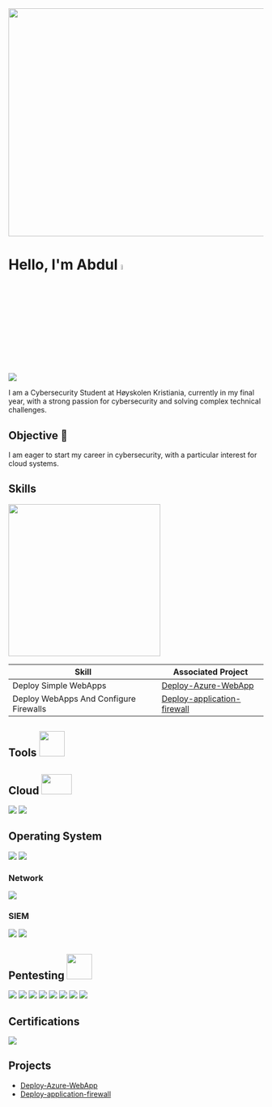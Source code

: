 <div align="center">
  <img src="https://media.giphy.com/media/Yfr0yDwbR8K0DtXjm9/giphy.gif" width="600" height="450">
</div>

# Hello, I'm Abdul <img src="https://media.giphy.com/media/hvRJCLFzcasrR4ia7z/giphy.gif" width="5%">
<a href="https://www.linkedin.com/in/abdul-rafeh-alvi-8b9a00290/"><img src="https://img.shields.io/badge/-LinkedIn-0072b1?&style=for-the-badge&logo=linkedin&logoColor=white" /></a>

I am a Cybersecurity Student at Høyskolen Kristiania, currently in my final year, with a strong passion for cybersecurity and solving complex technical challenges.

## Objective 🔭

I am eager to start my career in cybersecurity, with a particular interest for cloud systems. 

## Skills 
<img src="https://media.giphy.com/media/r9pNPo8J0AYB47JjYU/giphy.gif" width="300" height="300">

| Skill                                         | Associated Project         |
|-----------------------------------------------|----------------------------|
| Deploy Simple WebApps | <a href="https://github.com/abdulr15352/abdulr15352/tree/main/Cloud/Deploy-Azure-WebApp">Deploy-Azure-WebApp</a>|
| Deploy WebApps And Configure Firewalls | <a href="https://github.com/abdulr15352/abdulr15352/tree/main/Cloud/Deploy-application-firewall">Deploy-application-firewall</a>|

## Tools <img src="https://media.giphy.com/media/EzwHxGPqnk5cacgQ0X/giphy.gif" width="50" height="50">

## Cloud <img src="https://media.giphy.com/media/l46Cq6tr96hk5NoNW/giphy.gif" width="60" height="40">
<div>
    <img src="https://img.shields.io/badge/-AWS-232F3E?&style=for-the-badge&logo=amazon-aws&logoColor=white" />
    <img src="https://img.shields.io/badge/-Azure-0078D4?&style=for-the-badge&logo=microsoft-azure&logoColor=white" /> 
</div>

## Operating System
<div> 
    <img src="https://img.shields.io/badge/-Linux-FCC624?&style=for-the-badge&logo=linux&logoColor=black" /> 
    <img src="https://img.shields.io/badge/-Windows-0078D6?&style=for-the-badge&logo=windows&logoColor=white" /> 
</div>

### Network
<div>
    <img src="https://img.shields.io/badge/-Wireshark-1679A7?&style=for-the-badge&logo=Wireshark&logoColor=white" />
</div>


### SIEM
<div>
    <img src="https://img.shields.io/badge/-Splunk-000000?&style=for-the-badge&logo=Splunk&logoColor=white" />
    <img src="https://img.shields.io/badge/-Elastic-005571?&style=for-the-badge&logo=Elastic&logoColor=white" />
</div>

## Pentesting <img src="https://media.giphy.com/media/2DUl6BtXGAx2uyqIas/giphy.gif" width="50" height="50">
<div> 
    <img src="https://img.shields.io/badge/-Burp_Suite-FF5722?&style=for-the-badge&logo=Burp-Suite&logoColor=white" /> 
    <img src="https://img.shields.io/badge/-Nmap-005C9C?&style=for-the-badge&logo=Nmap&logoColor=white" /> 
    <img src="https://img.shields.io/badge/-Metasploit-2F2F2F?&style=for-the-badge&logo=Metasploit&logoColor=white" /> 
    <img src="https://img.shields.io/badge/-Kali_Linux-557C94?&style=for-the-badge&logo=Kali-Linux&logoColor=white" /> 
    <img src="https://img.shields.io/badge/-OWASP_ZAP-000000?&style=for-the-badge&logo=OWASP&logoColor=white" />
    <img src="https://img.shields.io/badge/-Nikto-B72A33?&style=for-the-badge&logoColor=white" />
    <img src="https://img.shields.io/badge/-Nessus-00A1E0?&style=for-the-badge&logo=Nessus&logoColor=white" />
    <img src="https://img.shields.io/badge/-Parrot_OS-58C2B0?&style=for-the-badge&logo=Parrot-OS&logoColor=white" />
</div>

## Certifications
<div>
<a href="https://tryhackme.com/room/jrpenetrationtester">
    <img src="https://img.shields.io/badge/-Junior_Penetration_Tester-009C00?&style=for-the-badge&logo=TryHackMe&logoColor=white" />
</a>
</div>

## Projects
- <a href="https://github.com/abdulr15352/abdulr15352/tree/main/Cloud/Deploy-Azure-WebApp">Deploy-Azure-WebApp</a>
- <a href="https://github.com/abdulr15352/abdulr15352/tree/main/Cloud/Deploy-application-firewall">Deploy-application-firewall</a>
